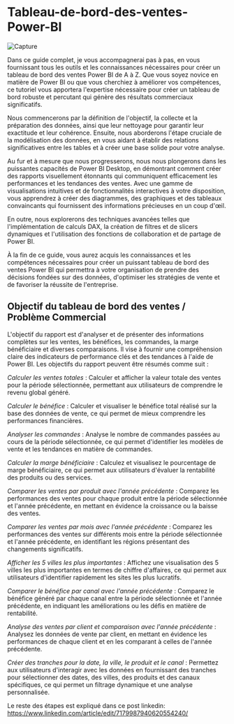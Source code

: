 # Tableau-de-bord-des-ventes-Power-BI


![Capture](https://github.com/bahramkhanlarov/Tableau-de-bord-des-ventes-Power-BI/assets/94859755/e022f97f-6607-45bd-a6e2-2eed1e02a528)

Dans ce guide complet, je vous accompagnerai pas à pas, en vous fournissant tous les outils et les connaissances nécessaires pour créer un tableau de bord des ventes Power BI de A à Z. Que vous soyez novice en matière de Power BI ou que vous cherchiez à améliorer vos compétences, ce tutoriel vous apportera l'expertise nécessaire pour créer un tableau de bord robuste et percutant qui génère des résultats commerciaux significatifs.

Nous commencerons par la définition de l'objectif, la collecte et la préparation des données, ainsi que leur nettoyage pour garantir leur exactitude et leur cohérence. Ensuite, nous aborderons l'étape cruciale de la modélisation des données, en vous aidant à établir des relations significatives entre les tables et à créer une base solide pour votre analyse.

Au fur et à mesure que nous progresserons, nous nous plongerons dans les puissantes capacités de Power BI Desktop, en démontrant comment créer des rapports visuellement étonnants qui communiquent efficacement les performances et les tendances des ventes. Avec une gamme de visualisations intuitives et de fonctionnalités interactives à votre disposition, vous apprendrez à créer des diagrammes, des graphiques et des tableaux convaincants qui fournissent des informations précieuses en un coup d'œil.

En outre, nous explorerons des techniques avancées telles que l'implémentation de calculs DAX, la création de filtres et de slicers dynamiques et l'utilisation des fonctions de collaboration et de partage de Power BI.

À la fin de ce guide, vous aurez acquis les connaissances et les compétences nécessaires pour créer un puissant tableau de bord des ventes Power BI qui permettra à votre organisation de prendre des décisions fondées sur des données, d'optimiser les stratégies de vente et de favoriser la réussite de l'entreprise.



## Objectif du tableau de bord des ventes / Problème Commercial

L'objectif du rapport est d'analyser et de présenter des informations complètes sur les ventes, les bénéfices, les commandes, la marge bénéficiaire et diverses comparaisons. Il vise à fournir une compréhension claire des indicateurs de performance clés et des tendances à l'aide de Power BI. Les objectifs du rapport peuvent être résumés comme suit :

*Calculer les ventes totales* : Calculer et afficher la valeur totale des ventes pour la période sélectionnée, permettant aux utilisateurs de comprendre le revenu global généré.

*Calculer le bénéfice* : Calculer et visualiser le bénéfice total réalisé sur la base des données de vente, ce qui permet de mieux comprendre les performances financières.

*Analyser les commandes* : Analyse le nombre de commandes passées au cours de la période sélectionnée, ce qui permet d'identifier les modèles de vente et les tendances en matière de commandes.

*Calculer la marge bénéficiaire* : Calculez et visualisez le pourcentage de marge bénéficiaire, ce qui permet aux utilisateurs d'évaluer la rentabilité des produits ou des services.

*Comparer les ventes par produit avec l'année précédente* : Comparez les performances des ventes pour chaque produit entre la période sélectionnée et l'année précédente, en mettant en évidence la croissance ou la baisse des ventes.

*Comparer les ventes par mois avec l'année précédente* : Comparez les performances des ventes sur différents mois entre la période sélectionnée et l'année précédente, en identifiant les régions présentant des changements significatifs.

*Afficher les 5 villes les plus importantes* : Affichez une visualisation des 5 villes les plus importantes en termes de chiffre d'affaires, ce qui permet aux utilisateurs d'identifier rapidement les sites les plus lucratifs.

*Comparer le bénéfice par canal avec l'année précédente* : Comparez le bénéfice généré par chaque canal entre la période sélectionnée et l'année précédente, en indiquant les améliorations ou les défis en matière de rentabilité.

*Analyse des ventes par client et comparaison avec l'année précédente* : Analysez les données de vente par client, en mettant en évidence les performances de chaque client et en les comparant à celles de l'année précédente.

*Créer des tranches pour la date, la ville, le produit et le canal* : Permettez aux utilisateurs d'interagir avec les données en fournissant des tranches pour sélectionner des dates, des villes, des produits et des canaux spécifiques, ce qui permet un filtrage dynamique et une analyse personnalisée.

Le reste des étapes est expliqué dans ce post linkedin: https://www.linkedin.com/article/edit/7179987940620554240/ 

